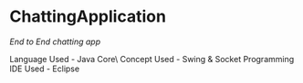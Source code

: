 # ChattingApplication

*End to End chatting app*

Language Used -  Java Core\ 
Concept Used - Swing & Socket Programming\
IDE Used - Eclipse
